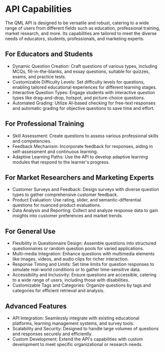 # API Capabilities
The QML API is designed to be versatile and robust, catering to a wide range of users from different fields such as education, professional training, market research, and more. Its capabilities are tailored to meet the diverse needs of educators, students, professionals, and marketing experts.

## For Educators and Students
- Dynamic Question Creation: Craft questions of various types, including MCQs, fill-in-the-blanks, and essay questions, suitable for quizzes, exams, and practice tests.
- Customizable Difficulty Levels: Set difficulty levels for questions, enabling tailored educational experiences for different learning stages.
- Interactive Question Types: Engage students with interactive question types like drag-and-drop, hotspot, and picture-choice questions.
- Automated Grading: Utilize AI-based checking for free-text responses and automatic grading for objective questions to save time and effort.
## For Professional Training
- Skill Assessment: Create questions to assess various professional skills and competencies.
- Feedback Mechanism: Incorporate feedback for responses, aiding in self-assessment and continuous learning.
- Adaptive Learning Paths: Use the API to develop adaptive learning modules that respond to the learner's progress.
## For Market Researchers and Marketing Experts
- Customer Surveys and Feedback: Design surveys with diverse question types to gather comprehensive customer feedback.
- Product Evaluation: Use rating, slider, and semantic-differential questions for nuanced product evaluations.
- Data Analysis and Reporting: Collect and analyze response data to gain insights into customer preferences and market trends.
## For General Use
- Flexibility in Questionnaire Design: Assemble questions into structured questionnaires or random question pools for varied applications.
- Multi-media Integration: Enhance questions with multimedia elements like images, videos, and audio clips for richer interaction.
- Response Timing and Limits: Set time limits for question responses to simulate real-world conditions or to gather time-sensitive data.
- Accessibility and Inclusivity: Ensure questions are accessible, catering to a wide range of users, including those with disabilities.
- Customizable Tags and Categories: Organize questions by tags and categories for efficient retrieval and analysis.
## Advanced Features
- API Integration: Seamlessly integrate with existing educational platforms, learning management systems, and survey tools.
- Scalability and Security: Designed to handle large volumes of questions and responses securely and efficiently.
- Custom Development: Extend the API's capabilities with custom development to meet specific organizational or research needs.
